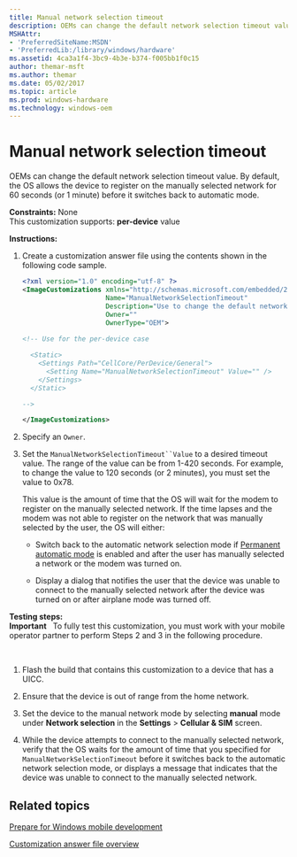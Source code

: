 ```yaml
---
title: Manual network selection timeout
description: OEMs can change the default network selection timeout value.
MSHAttr:
- 'PreferredSiteName:MSDN'
- 'PreferredLib:/library/windows/hardware'
ms.assetid: 4ca3a1f4-3bc9-4b3e-b374-f005bb1f0c15
author: themar-msft
ms.author: themar
ms.date: 05/02/2017
ms.topic: article
ms.prod: windows-hardware
ms.technology: windows-oem
---
```


# Manual network selection timeout


OEMs can change the default network selection timeout value. By default, the OS allows the device to register on the manually selected network for 60 seconds (or 1 minute) before it switches back to automatic mode.

<a href="" id="constraints---none"></a>**Constraints:** None  
This customization supports: **per-device** value

<a href="" id="instructions-"></a>**Instructions:**  
1.  Create a customization answer file using the contents shown in the following code sample.

    ```XML
    <?xml version="1.0" encoding="utf-8" ?>  
    <ImageCustomizations xmlns="http://schemas.microsoft.com/embedded/2004/10/ImageUpdate"  
                         Name="ManualNetworkSelectionTimeout"  
                         Description="Use to change the default network selection timeout value."  
                         Owner=""  
                         OwnerType="OEM"> 
      
    <!-- Use for the per-device case

      <Static>  
        <Settings Path="CellCore/PerDevice/General">  
          <Setting Name="ManualNetworkSelectionTimeout" Value="" />
        </Settings>  
      </Static>

    -->

    </ImageCustomizations>
    ```

2.  Specify an `Owner`.

3.  Set the `ManualNetworkSelectionTimeout``Value` to a desired timeout value. The range of the value can be from 1-420 seconds. For example, to change the value to 120 seconds (or 2 minutes), you must set the value to 0x78.

    This value is the amount of time that the OS will wait for the modem to register on the manually selected network. If the time lapses and the modem was not able to register on the network that was manually selected by the user, the OS will either:

    -   Switch back to the automatic network selection mode if [Permanent automatic mode](permanent-automatic-mode.md) is enabled and after the user has manually selected a network or the modem was turned on.

    -   Display a dialog that notifies the user that the device was unable to connect to the manually selected network after the device was turned on or after airplane mode was turned off.

<a href="" id="testing-steps-"></a>**Testing steps:**  
**Important**  
To fully test this customization, you must work with your mobile operator partner to perform Steps 2 and 3 in the following procedure.

 

1.  Flash the build that contains this customization to a device that has a UICC.

2.  Ensure that the device is out of range from the home network.

3.  Set the device to the manual network mode by selecting **manual** mode under **Network selection** in the **Settings** &gt; **Cellular & SIM** screen.

4.  While the device attempts to connect to the manually selected network, verify that the OS waits for the amount of time that you specified for `ManualNetworkSelectionTimeout` before it switches back to the automatic network selection mode, or displays a message that indicates that the device was unable to connect to the manually selected network.

## Related topics

[Prepare for Windows mobile development](https://docs.microsoft.com/en-us/windows-hardware/manufacture/mobile/preparing-for-windows-mobile-development)

[Customization answer file overview](https://docs.microsoft.com/en-us/windows-hardware/customize/mobile/mcsf/customization-answer-file)
